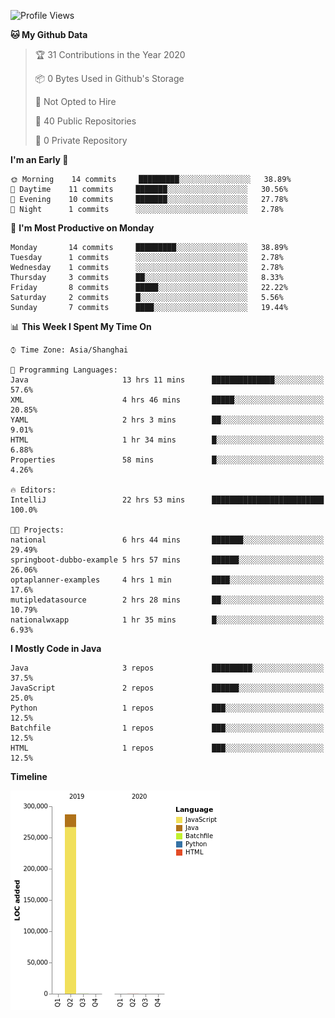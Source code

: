 <!--START_SECTION:waka-->
![Profile Views](http://img.shields.io/badge/Profile%20Views-0-blue)

**🐱 My Github Data** 

> 🏆 31 Contributions in the Year 2020
 > 
> 📦 0 Bytes Used in Github's Storage 
 > 
> 🚫 Not Opted to Hire
 > 
> 📜 40 Public Repositories
 > 
> 🔑 0 Private Repository 
 > 
**I'm an Early 🐤** 

```text
🌞 Morning    14 commits     █████████░░░░░░░░░░░░░░░░   38.89% 
🌆 Daytime    11 commits     ███████░░░░░░░░░░░░░░░░░░   30.56% 
🌃 Evening    10 commits     ███████░░░░░░░░░░░░░░░░░░   27.78% 
🌙 Night      1 commits      ░░░░░░░░░░░░░░░░░░░░░░░░░   2.78%

```
📅 **I'm Most Productive on Monday** 

```text
Monday       14 commits     █████████░░░░░░░░░░░░░░░░   38.89% 
Tuesday      1 commits      ░░░░░░░░░░░░░░░░░░░░░░░░░   2.78% 
Wednesday    1 commits      ░░░░░░░░░░░░░░░░░░░░░░░░░   2.78% 
Thursday     3 commits      ██░░░░░░░░░░░░░░░░░░░░░░░   8.33% 
Friday       8 commits      █████░░░░░░░░░░░░░░░░░░░░   22.22% 
Saturday     2 commits      █░░░░░░░░░░░░░░░░░░░░░░░░   5.56% 
Sunday       7 commits      ████░░░░░░░░░░░░░░░░░░░░░   19.44%

```


📊 **This Week I Spent My Time On** 

```text
⌚︎ Time Zone: Asia/Shanghai

💬 Programming Languages: 
Java                     13 hrs 11 mins      ██████████████░░░░░░░░░░░   57.6% 
XML                      4 hrs 46 mins       █████░░░░░░░░░░░░░░░░░░░░   20.85% 
YAML                     2 hrs 3 mins        ██░░░░░░░░░░░░░░░░░░░░░░░   9.01% 
HTML                     1 hr 34 mins        █░░░░░░░░░░░░░░░░░░░░░░░░   6.88% 
Properties               58 mins             █░░░░░░░░░░░░░░░░░░░░░░░░   4.26%

🔥 Editors: 
IntelliJ                 22 hrs 53 mins      █████████████████████████   100.0%

🐱‍💻 Projects: 
national                 6 hrs 44 mins       ███████░░░░░░░░░░░░░░░░░░   29.49% 
springboot-dubbo-example 5 hrs 57 mins       ██████░░░░░░░░░░░░░░░░░░░   26.06% 
optaplanner-examples     4 hrs 1 min         ████░░░░░░░░░░░░░░░░░░░░░   17.6% 
mutipledatasource        2 hrs 28 mins       ██░░░░░░░░░░░░░░░░░░░░░░░   10.79% 
nationalwxapp            1 hr 35 mins        █░░░░░░░░░░░░░░░░░░░░░░░░   6.93%

```

**I Mostly Code in Java** 

```text
Java                     3 repos             █████████░░░░░░░░░░░░░░░░   37.5% 
JavaScript               2 repos             ██████░░░░░░░░░░░░░░░░░░░   25.0% 
Python                   1 repos             ███░░░░░░░░░░░░░░░░░░░░░░   12.5% 
Batchfile                1 repos             ███░░░░░░░░░░░░░░░░░░░░░░   12.5% 
HTML                     1 repos             ███░░░░░░░░░░░░░░░░░░░░░░   12.5%

```


**Timeline**

![Chart not found](https://github.com/2720851545/2720851545/blob/master/charts/bar_graph.png) 


<!--END_SECTION:waka-->
